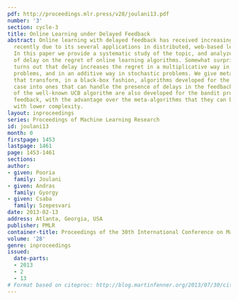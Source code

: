 ```yaml
---
pdf: http://proceedings.mlr.press/v28/joulani13.pdf
number: '3'
section: cycle-3
title: Online Learning under Delayed Feedback
abstract: Online learning with delayed feedback has received increasing attention
  recently due to its several applications in distributed, web-based learning problems.
  In this paper we provide a systematic study of the topic, and analyze the effect
  of delay on the regret of online learning algorithms. Somewhat surprisingly, it
  turns out that delay increases the regret in a multiplicative way in adversarial
  problems, and in an additive way in stochastic problems. We give meta-algorithms
  that transform, in a black-box fashion, algorithms developed for the non-delayed
  case into ones that can handle the presence of delays in the feedback loop. Modifications
  of the well-known UCB algorithm are also developed for the bandit problem with delayed
  feedback, with the advantage over the meta-algorithms that they can be implemented
  with lower complexity.
layout: inproceedings
series: Proceedings of Machine Learning Research
id: joulani13
month: 0
firstpage: 1453
lastpage: 1461
page: 1453-1461
sections: 
author:
- given: Pooria
  family: Joulani
- given: Andras
  family: Gyorgy
- given: Csaba
  family: Szepesvari
date: 2013-02-13
address: Atlanta, Georgia, USA
publisher: PMLR
container-title: Proceedings of the 30th International Conference on Machine Learning
volume: '28'
genre: inproceedings
issued:
  date-parts:
  - 2013
  - 2
  - 13
# Format based on citeproc: http://blog.martinfenner.org/2013/07/30/citeproc-yaml-for-bibliographies/
---
```

